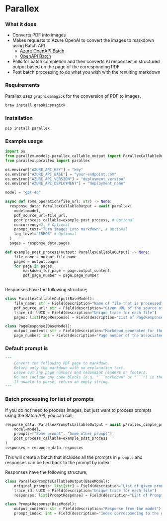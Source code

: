 # Parallex

### What it does
- Converts PDF into images
- Makes requests to Azure OpenAI to convert the images to markdown using Batch API
  - [Azure OpenAPI Batch](https://learn.microsoft.com/en-us/azure/ai-services/openai/how-to/batch?tabs=standard-input%2Cpython-secure&pivots=programming-language-python)
  - [OpenAPI Batch](https://platform.openai.com/docs/guides/batch)
- Polls for batch completion and then converts AI responses in structured output based on the page of the corresponding PDF
- Post batch processing to do what you wish with the resulting markdown

### Requirements
Parallex uses `graphicsmagick` for the conversion of PDF to images. 
```bash
brew install graphicsmagick
```

### Installation
```bash
pip install parallex
```

### Example usage
```python
import os
from parallex.models.parallex_callable_output import ParallexCallableOutput
from parallex.parallex import parallex

os.environ["AZURE_API_KEY"] = "key"
os.environ["AZURE_API_BASE"] = "your-endpoint.com"
os.environ["AZURE_API_VERSION"] = "deployment_version"
os.environ["AZURE_API_DEPLOYMENT"] = "deployment_name"

model = "gpt-4o"

async def some_operation(file_url: str) -> None:
  response_data: ParallexCallableOutput = await parallex(
    model=model,
    pdf_source_url=file_url,
    post_process_callable=example_post_process, # Optional
    concurrency=2, # Optional
    prompt_text="Turn images into markdown", # Optional
    log_level="ERROR" # Optional
  )
  pages = response_data.pages

def example_post_process(output: ParallexCallableOutput) -> None:
    file_name = output.file_name
    pages = output.pages
    for page in pages:
        markdown_for_page = page.output_content
        pdf_page_number = page.page_number
        
```

Responses have the following structure;
```python
class ParallexCallableOutput(BaseModel):
    file_name: str = Field(description="Name of file that is processed")
    pdf_source_url: str = Field(description="Given URL of the source of output")
    trace_id: UUID = Field(description="Unique trace for each file")
    pages: list[PageResponse] = Field(description="List of PageResponse objects")

class PageResponse(BaseModel):
    output_content: str = Field(description="Markdown generated for the page")
    page_number: int = Field(description="Page number of the associated PDF")
```

### Default prompt is 
```python
"""
    Convert the following PDF page to markdown.
    Return only the markdown with no explanation text.
    Leave out any page numbers and redundant headers or footers.
    Do not include any code blocks (e.g. "```markdown" or "```") in the response.
    If unable to parse, return an empty string.
"""
```

### Batch processing for list of prompts
If you do not need to process images, but just want to process prompts using the Batch API,
you can call;
```python
response_data: ParallexPromptsCallableOutput = await parallex_simple_prompts(
    model=model,
    prompts=["Some prompt", "Some other prompt"],
    post_process_callable=example_post_process
)
responses = response_data.responses
```
This will create a batch that includes all the prompts in `prompts` and responses can be tied back to the prompt by index.

Responses have the following structure;
```python
class ParallexPromptsCallableOutput(BaseModel):
    original_prompts: list[str] = Field(description="List of given prompts")
    trace_id: UUID = Field(description="Unique trace for each file")
    responses: list[PromptResponse] = Field(description="List of PromptResponse objects")

class PromptResponse(BaseModel):
    output_content: str = Field(description="Response from the model")
    prompt_index: int = Field(description="Index corresponding to the given prompts")
```
